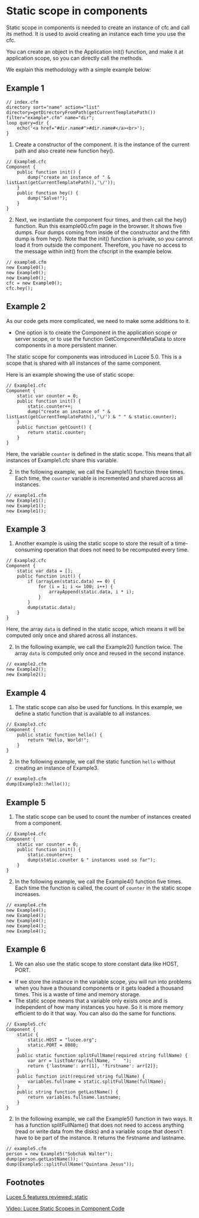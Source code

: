 <!--
{
  "title": "Static scope in components",
  "id": "static-scope-in-components",
  "categories": [
    "component",
    "scopes",
    "static"
  ],
  "description": "Static scope in components is needed to create an instance of cfc and call its method.",
  "keywords": [
    "Static scope",
    "Components",
    "Lucee",
    "Application scope",
    "Server scope",
    "GetComponentMetaData"
  ]
}
-->

# Static scope in components

Static scope in components is needed to create an instance of cfc and call its method. It is used to avoid creating an instance each time you use the cfc.

You can create an object in the Application init() function, and make it at application scope, so you can directly call the methods.

We explain this methodology with a simple example below:

## Example 1

```luceescript
// index.cfm
directory sort="name" action="list" directory=getDirectoryFromPath(getCurrentTemplatePath()) filter="example*.cfm" name="dir";
loop query=dir {
    echo('<a href="#dir.name#">#dir.name#</a><br>');
}
```

1. Create a constructor of the component. It is the instance of the current path and also create new function hey().

```luceescript
// Example0.cfc
Component {
    public function init() {
        dump("create an instance of " & listLast(getCurrentTemplatePath(),'\/'));
    }
    public function hey() {
        dump("Salve!");
    }
}
```

2. Next, we instantiate the component four times, and then call the hey() function. Run this example00.cfm page in the browser. It shows five dumps. Four dumps coming from inside of the constructor and the fifth dump is from hey(). Note that the init() function is private, so you cannot load it from outside the component. Therefore, you have no access to the message within init() from the cfscript in the example below.

```luceescript
// example0.cfm
new Example0();
new Example0();
new Example0();
cfc = new Example0();
cfc.hey();
```

## Example 2

As our code gets more complicated, we need to make some additions to it.

- One option is to create the Component in the application scope or server scope, or to use the function GetComponentMetaData to store components in a more persistent manner.

The static scope for components was introduced in Lucee 5.0. This is a scope that is shared with all instances of the same component.

Here is an example showing the use of static scope:

```luceescript
// Example1.cfc
Component {
    static var counter = 0;
    public function init() {
        static.counter++;
        dump("create an instance of " & listLast(getCurrentTemplatePath(),'\/') & " " & static.counter);
    }
    public function getCount() {
        return static.counter;
    }
}
```

Here, the variable `counter` is defined in the static scope. This means that all instances of Example1.cfc share this variable.

2. In the following example, we call the Example1() function three times. Each time, the `counter` variable is incremented and shared across all instances.

```luceescript
// example1.cfm
new Example1();
new Example1();
new Example1();
```

## Example 3

1. Another example is using the static scope to store the result of a time-consuming operation that does not need to be recomputed every time.

```luceescript
// Example2.cfc
Component {
    static var data = [];
    public function init() {
        if (arrayLen(static.data) == 0) {
            for (i = 1; i <= 100; i++) {
                arrayAppend(static.data, i * i);
            }
        }
        dump(static.data);
    }
}
```

Here, the array `data` is defined in the static scope, which means it will be computed only once and shared across all instances.

2. In the following example, we call the Example2() function twice. The array `data` is computed only once and reused in the second instance.

```luceescript
// example2.cfm
new Example2();
new Example2();
```

## Example 4

1. The static scope can also be used for functions. In this example, we define a static function that is available to all instances.

```luceescript
// Example3.cfc
Component {
    public static function hello() {
        return "Hello, World!";
    }
}
```

2. In the following example, we call the static function `hello` without creating an instance of Example3.

```luceescript
// example3.cfm
dump(Example3::hello());
```

## Example 5

1. The static scope can be used to count the number of instances created from a component.

```luceescript
// Example4.cfc
Component {
    static var counter = 0;
    public function init() {
        static.counter++;
        dump(static.counter & " instances used so far");
    }
}
```

2. In the following example, we call the Example4() function five times. Each time the function is called, the count of `counter` in the static scope increases.

```luceescript
// example4.cfm
new Example4();
new Example4();
new Example4();
new Example4();
new Example4();
```

## Example 6

1. We can also use the static scope to store constant data like HOST, PORT.

- If we store the instance in the variable scope, you will run into problems when you have a thousand components or it gets loaded a thousand times. This is a waste of time and memory storage.
- The static scope means that a variable only exists once and is independent of how many instances you have. So it is more memory efficient to do it that way. You can also do the same for functions.

```luceescript
// Example5.cfc
Component {
    static {
        static.HOST = "lucee.org";
        static.PORT = 8080;
    }
    public static function splitFullName(required string fullName) {
        var arr = listToArray(fullName, " 	");
        return {'lastname': arr[1], 'firstname': arr[2]};
    }
    public function init(required string fullName) {
        variables.fullname = static.splitFullName(fullName);
    }
    public string function getLastName() {
        return variables.fullname.lastname;
    }
}
```

2. In the following example, we call the Example5() function in two ways. It has a function splitFullName() that does not need to access anything (read or write data from the disks) and a variable scope that doesn't have to be part of the instance. It returns the firstname and lastname.

```luceescript
// example5.cfm
person = new Example5("Sobchak Walter");
dump(person.getLastName());
dump(Example5::splitFullName("Quintana Jesus"));
```

## Footnotes

[Lucee 5 features reviewed: static](https://dev.lucee.org/t/lucee-5-features-reviewed-static/433)

[Video: Lucee Static Scopes in Component Code](https://www.youtube.com/watch?v=B5ILIAbXBzo&feature=youtu.be)
